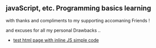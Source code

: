 ## javaScript, etc. Programming basics learning 

with thanks and compliments to my supporting accomaning Friends !

and excuses for all my personal Drawbacks ..

- [test html page with inline JS simple code](inn.html) 
